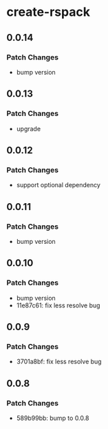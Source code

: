# create-rspack

## 0.0.14

### Patch Changes

- bump version

## 0.0.13

### Patch Changes

- upgrade

## 0.0.12

### Patch Changes

- support optional dependency

## 0.0.11

### Patch Changes

- bump version

## 0.0.10

### Patch Changes

- bump version
- 11e87c61: fix less resolve bug

## 0.0.9

### Patch Changes

- 3701a8bf: fix less resolve bug

## 0.0.8

### Patch Changes

- 589b99bb: bump to 0.0.8

